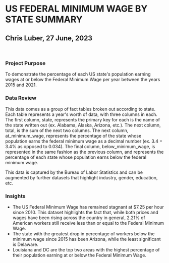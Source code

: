 # US FEDERAL MINIMUM WAGE BY STATE SUMMARY
## Chris Luber, 27 June, 2023
​

### Project Purpose
To demonstrate the percentage of each US state's population earning wages at or below the Federal Minimum Wage per year between the years 2015 and 2021.

### Data Review
This data comes as a group of fact tables broken out according to state. Each table represents a year's worth of data, with three columns in each. The first column, state, represents the primary key for each is the name of the state written out (ex. Alabama, Alaska, Arizona, etc.). The next column, total, is the sum of the next two columns. The next column, at\_minimum\_wage, represents the percentage of the state whose population earns the federal minimum wage as a decimal number (ex. 3.4 = 3.4% as opposed to 0.034). The final column, below\_minimum\_wage, is represented in the same fashion as the previous column, and represents the percentage of each state whose population earns below the federal minimum wage.

This data is captured by the Bureau of Labor Statistics and can be augmented by further datasets that highlight industry, gender, education, etc.

### Insights

* The US Federal Minimum Wage has remained stagnant at $7.25 per hour since 2010. This dataset highlights the fact that, while both prices and wages have been rising across the country in general, 2.21% of American workers still receive less than or equal to the Federal Minimum Wage.
* The state with the greatest drop in percentage of workers below the minimum wage since 2015 has been Arizona, while the least significant is Delaware.
* Louisiana and DC are the top two areas with the highest percentage of their population earning at or below the Federal Minimum Wage.
​
